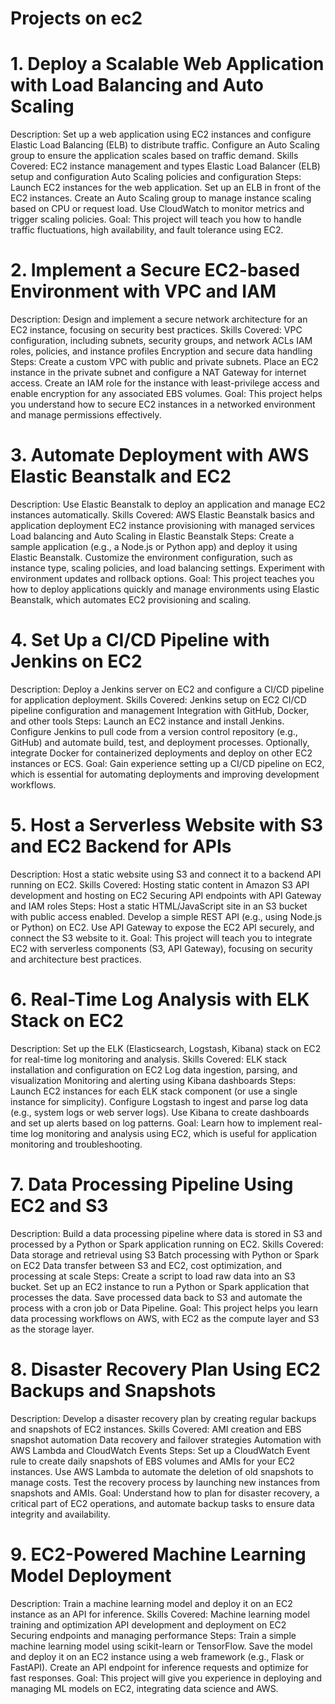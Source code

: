 # Projects on ec2

# 1. Deploy a Scalable Web Application with Load Balancing and Auto Scaling
Description: Set up a web application using EC2 instances and configure Elastic Load Balancing (ELB) to distribute traffic. Configure an Auto Scaling group to ensure the application scales based on traffic demand.
Skills Covered:
EC2 instance management and types
Elastic Load Balancer (ELB) setup and configuration
Auto Scaling policies and configuration
Steps:
Launch EC2 instances for the web application.
Set up an ELB in front of the EC2 instances.
Create an Auto Scaling group to manage instance scaling based on CPU or request load.
Use CloudWatch to monitor metrics and trigger scaling policies.
Goal: This project will teach you how to handle traffic fluctuations, high availability, and fault tolerance using EC2.

# 2. Implement a Secure EC2-based Environment with VPC and IAM
Description: Design and implement a secure network architecture for an EC2 instance, focusing on security best practices.
Skills Covered:
VPC configuration, including subnets, security groups, and network ACLs
IAM roles, policies, and instance profiles
Encryption and secure data handling
Steps:
Create a custom VPC with public and private subnets.
Place an EC2 instance in the private subnet and configure a NAT Gateway for internet access.
Create an IAM role for the instance with least-privilege access and enable encryption for any associated EBS volumes.
Goal: This project helps you understand how to secure EC2 instances in a networked environment and manage permissions effectively.

# 3. Automate Deployment with AWS Elastic Beanstalk and EC2
Description: Use Elastic Beanstalk to deploy an application and manage EC2 instances automatically.
Skills Covered:
AWS Elastic Beanstalk basics and application deployment
EC2 instance provisioning with managed services
Load balancing and Auto Scaling in Elastic Beanstalk
Steps:
Create a sample application (e.g., a Node.js or Python app) and deploy it using Elastic Beanstalk.
Customize the environment configuration, such as instance type, scaling policies, and load balancing settings.
Experiment with environment updates and rollback options.
Goal: This project teaches you how to deploy applications quickly and manage environments using Elastic Beanstalk, which automates EC2 provisioning and scaling.

# 4. Set Up a CI/CD Pipeline with Jenkins on EC2
Description: Deploy a Jenkins server on EC2 and configure a CI/CD pipeline for application deployment.
Skills Covered:
Jenkins setup on EC2
CI/CD pipeline configuration and management
Integration with GitHub, Docker, and other tools
Steps:
Launch an EC2 instance and install Jenkins.
Configure Jenkins to pull code from a version control repository (e.g., GitHub) and automate build, test, and deployment processes.
Optionally, integrate Docker for containerized deployments and deploy on other EC2 instances or ECS.
Goal: Gain experience setting up a CI/CD pipeline on EC2, which is essential 
for automating deployments and improving development workflows.

# 5. Host a Serverless Website with S3 and EC2 Backend for APIs
Description: Host a static website using S3 and connect it to a backend API running on EC2.
Skills Covered:
Hosting static content in Amazon S3
API development and hosting on EC2
Securing API endpoints with API Gateway and IAM roles
Steps:
Host a static HTML/JavaScript site in an S3 bucket with public access enabled.
Develop a simple REST API (e.g., using Node.js or Python) on EC2.
Use API Gateway to expose the EC2 API securely, and connect the S3 website to it.
Goal: This project will teach you to integrate EC2 with serverless components (S3, API Gateway), focusing on security and architecture best 
practices.

# 6. Real-Time Log Analysis with ELK Stack on EC2
Description: Set up the ELK (Elasticsearch, Logstash, Kibana) stack on EC2 for real-time log monitoring and analysis.
Skills Covered:
ELK stack installation and configuration on EC2
Log data ingestion, parsing, and visualization
Monitoring and alerting using Kibana dashboards
Steps:
Launch EC2 instances for each ELK stack component (or use a single instance for simplicity).
Configure Logstash to ingest and parse log data (e.g., system logs or web server logs).
Use Kibana to create dashboards and set up alerts based on log patterns.
Goal: Learn how to implement real-time log monitoring and analysis using EC2, which is useful for application monitoring and troubleshooting.

# 7. Data Processing Pipeline Using EC2 and S3
Description: Build a data processing pipeline where data is stored in S3 and processed by a Python or Spark application running on EC2.
Skills Covered:
Data storage and retrieval using S3
Batch processing with Python or Spark on EC2
Data transfer between S3 and EC2, cost optimization, and processing at scale
Steps:
Create a script to load raw data into an S3 bucket.
Set up an EC2 instance to run a Python or Spark application that processes the data.
Save processed data back to S3 and automate the process with a cron job or Data Pipeline.
Goal: This project helps you learn data processing workflows on AWS, with EC2 as the compute layer and S3 as the storage layer.

# 8. Disaster Recovery Plan Using EC2 Backups and Snapshots
Description: Develop a disaster recovery plan by creating regular backups and snapshots of EC2 instances.
Skills Covered:
AMI creation and EBS snapshot automation
Data recovery and failover strategies
Automation with AWS Lambda and CloudWatch Events
Steps:
Set up a CloudWatch Event rule to create daily snapshots of EBS volumes and AMIs for your EC2 instances.
Use AWS Lambda to automate the deletion of old snapshots to manage costs.
Test the recovery process by launching new instances from snapshots and AMIs.
Goal: Understand how to plan for disaster recovery, a critical part of EC2 operations, and automate backup tasks to ensure data integrity and availability.

# 9. EC2-Powered Machine Learning Model Deployment
Description: Train a machine learning model and deploy it on an EC2 instance as an API for inference.
Skills Covered:
Machine learning model training and optimization
API development and deployment on EC2
Securing endpoints and managing performance
Steps:
Train a simple machine learning model using scikit-learn or TensorFlow.
Save the model and deploy it on an EC2 instance using a web framework (e.g., Flask or FastAPI).
Create an API endpoint for inference requests and optimize for fast responses.
Goal: This project will give you experience in deploying and managing ML models on EC2, integrating data science and AWS.